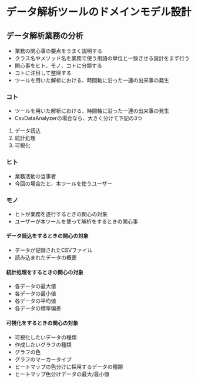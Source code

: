 # データ解析ツールのドメインモデル設計

## データ解析業務の分析
* 業務の関心事の要点をうまく説明する
* クラス名やメソッド名を業務で使う用語の単位と一致させる設計をまず行う
* 関心事をヒト、モノ、コトに分類する
* コトに注目して整理する
* ツールを用いた解析における、時間軸に沿った一連の出来事の発生
### コト
* ツールを用いた解析における、時間軸に沿った一連の出来事の発生
* CsvDataAnalyzerの場合なら、大きく分けて下記の3つ
1. データ読込
2. 統計処理
3. 可視化
### ヒト
* 業務活動の当事者
* 今回の場合だと、本ツールを使うユーザー
### モノ
* ヒトが業務を遂行するときの関心の対象
* ユーザーが本ツールを使って解析をするときの関心事
#### データ読込をするときの関心の対象
* データが記録されたCSVファイル
* 読み込まれたデータの概要
#### 統計処理をするときの関心の対象
* 各データの最大値
* 各データの最小値
* 各データの平均値
* 各データの標準偏差
#### 可視化をするときの関心の対象
* 可視化したいデータの種類
* 作成したいグラフの種類
* グラフの色
* グラフのマーカータイプ
* ヒートマップの色分けに採用するデータの種類
* ヒートマップ色分けデータの最大/最小値